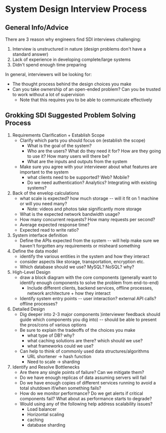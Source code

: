 # System Design Interview Process

## General Info/Advice

There are 3 reason why engineers find SDI interviews challenging:

1. Interview is unstructured in nature (design problems don't have a standard answer)
2. Lack of experience in developing complete/large systems
3. Didn't spend enough time preparing

In general, interviewers will be looking for:

- The thought process behind the design choices you make
- Can you take ownership of an open-ended problem? Can you be trusted to work without a lot of supervision
  - Note that this requires you to be able to communicate effectively

## Grokking SDI Suggested Problem Solving Process

1. Requirements Clarification + Establish Scope
   - Clarify which parts you should focus on (establish the scope)
     - What is the goal of the system?
     - Who are the users? What do they need it for? How are they going to use it? How many users will there be?
     - What are the inputs and outputs from the system
   - Make sure you agree with your interviewer about what features are important to the system
     - what clients need to be supported? Web? Mobile?
     - Do we need authentication? Analytics? Integrating with existing systems?
2. Back of the envelop calculations
   - what scale is expected? how much storage -- will it fit on 1 machine or will you need many?
     - Note: videos and photos take significantly more storage
   - What is the expected network bandwidth usage?
   - How many concurrent requests? How many requests per second?
   - Average expected response time?
   - Expected read to write ratio?
3. System interface definition
   - Define the APIs expected from the system -- will help make sure we haven't forgotten any requirements or misheard something
4. Define the data model
   - identify the various entities in the system and how they interact
   - consider aspects like storage, transportation, encryption etc.
   - Which database should we use? MySQL? NoSQL? why?
5. High-Level Design
   - draw a block diagram with the core components (generally want to identify enough components to solve the problem from end-to-end)
     - Include different clients, backend services, offline processes, network architecture + how they interact
   - Identify system entry points -- user interaction? external API calls? offline processes?
6. Detailed Design
   - Dig deeper into 2-3 major components )interviewer feedback should guide which components you dig into) -- should be able to present the pros/cons of various options
   - Be sure to explain the tradeoffs of the choices you make
     - what type of DB? why?
     - what caching solutions are there? which should we use?
     - what frameworks could we use?
   - Can help to think of commonly used data structures/algorithms
     - URL shortener -> hash function
     - Need to scale -> sharding
7. Identify and Resolve Bottlenecks
   - Are there any single points of failure? Can we mitigate them?
   - Do we have enough replicas of data assuming servers will fail
   - Do we have enough copies of different services running to avoid a total shutdown if/when something fails?
   - How do we monitor performance? Do we get alerts if critical components fail? What about as performance starts to degrade?
   - Would using any of the following help address scalability issues?
     - Load balancer
     - Horizontal scaling
     - caching
     - database sharding
